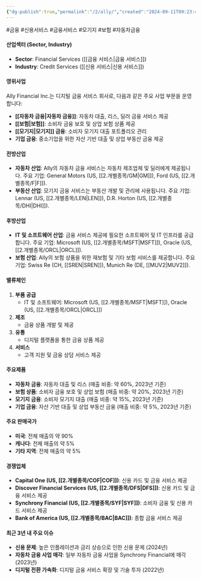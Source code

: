 ```yaml
---
{"dg-publish":true,"permalink":"/2/ally/","created":"2024-09-11T09:23:40.778+09:00","updated":"2025-07-29T21:37:04.278+09:00"}
---
```


#금융 #신용서비스 #금융서비스 #모기지 #보험 #자동차금융


#### 산업섹터 (Sector, Industry)

- **Sector**: Financial Services ([[금융 서비스\|금융 서비스]])
- **Industry**: Credit Services ([[신용 서비스\|신용 서비스]])

#### 영위사업

Ally Financial Inc.는 디지털 금융 서비스 회사로, 다음과 같은 주요 사업 부문을 운영합니다:

- **[[자동차 금융\|자동차 금융]]**: 자동차 대출, 리스, 딜러 금융 서비스 제공
- **[[보험\|보험]]**: 소비자 금융 보호 및 상업 보험 상품 제공
- **[[모기지\|모기지]] 금융**: 소비자 모기지 대출 포트폴리오 관리
- **기업 금융**: 중소기업을 위한 자산 기반 대출 및 상업 부동산 금융 제공

#### 전방산업

- **자동차 산업**: Ally의 자동차 금융 서비스는 자동차 제조업체 및 딜러에게 제공됩니다. 주요 기업: General Motors (US, [[2.개별종목/GM\|GM]]), Ford (US, [[2.개별종목/F\|F]]).
- **부동산 산업**: 모기지 금융 서비스는 부동산 개발 및 관리에 사용됩니다. 주요 기업: Lennar (US, [[2.개별종목/LEN\|LEN]]), D.R. Horton (US, [[2.개별종목/DHI\|DHI]]).

#### 후방산업

- **IT 및 소프트웨어 산업**: 금융 서비스 제공에 필요한 소프트웨어 및 IT 인프라를 공급합니다. 주요 기업: Microsoft (US, [[2.개별종목/MSFT\|MSFT]]), Oracle (US, [[2.개별종목/ORCL\|ORCL]]).
- **보험 산업**: Ally의 보험 상품을 위한 재보험 및 기타 보험 서비스를 제공합니다. 주요 기업: Swiss Re (CH, [[SREN\|SREN]]), Munich Re (DE, [[MUV2\|MUV2]]).

#### 밸류체인

1. **부품 공급**
    - IT 및 소프트웨어: Microsoft (US, [[2.개별종목/MSFT\|MSFT]]), Oracle (US, [[2.개별종목/ORCL\|ORCL]])
2. **제조**
    - 금융 상품 개발 및 제공
3. **유통**
    - 디지털 플랫폼을 통한 금융 상품 제공
4. **서비스**
    - 고객 지원 및 금융 상담 서비스 제공

#### 주요제품

- **자동차 금융**: 자동차 대출 및 리스 (매출 비중: 약 60%, 2023년 기준)
- **보험 상품**: 소비자 금융 보호 및 상업 보험 (매출 비중: 약 20%, 2023년 기준)
- **모기지 금융**: 소비자 모기지 대출 (매출 비중: 약 15%, 2023년 기준)
- **기업 금융**: 자산 기반 대출 및 상업 부동산 금융 (매출 비중: 약 5%, 2023년 기준)

#### 주요 판매국가

- **미국**: 전체 매출의 약 90%
- **캐나다**: 전체 매출의 약 5%
- **기타 지역**: 전체 매출의 약 5%

#### 경쟁업체

- **Capital One (US, [[2.개별종목/COF\|COF]])**: 신용 카드 및 금융 서비스 제공
- **Discover Financial Services (US, [[2.개별종목/DFS\|DFS]])**: 신용 카드 및 금융 서비스 제공
- **Synchrony Financial (US, [[2.개별종목/SYF\|SYF]])**: 소비자 금융 및 신용 카드 서비스 제공
- **Bank of America (US, [[2.개별종목/BAC\|BAC]])**: 종합 금융 서비스 제공

#### 최근 3년 내 주요 이슈

- **신용 문제**: 높은 인플레이션과 금리 상승으로 인한 신용 문제 (2024년)
- **자동차 금융 사업 매각**: 일부 자동차 금융 사업을 Synchrony Financial에 매각 (2023년)
- **디지털 전환 가속화**: 디지털 금융 서비스 확장 및 기술 투자 (2022년)